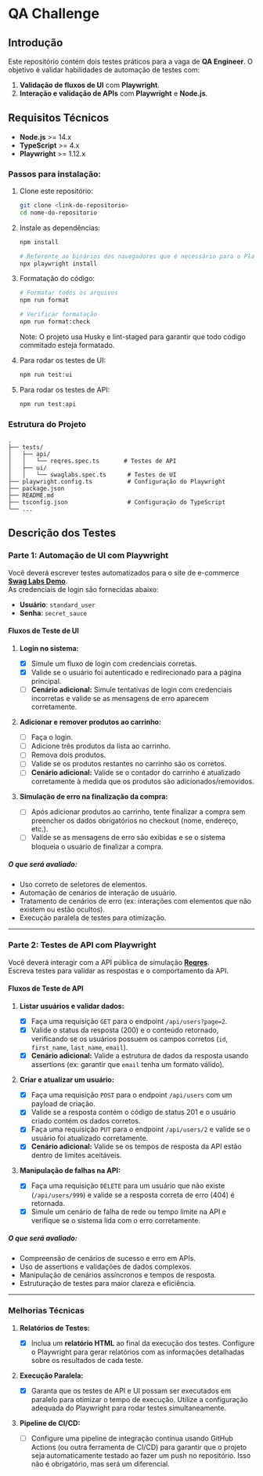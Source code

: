 # QA Challenge

## Introdução

Este repositório contém dois testes práticos para a vaga de **QA Engineer**. O objetivo é validar habilidades de automação de testes com:

1. **Validação de fluxos de UI** com **Playwright**.
2. **Interação e validação de APIs** com **Playwright** e **Node.js**.

## Requisitos Técnicos

- **Node.js** >= 14.x
- **TypeScript** >= 4.x
- **Playwright** >= 1.12.x

### Passos para instalação:

1. Clone este repositório:

   ```bash
   git clone <link-do-repositorio>
   cd nome-do-repositorio
   ```

2. Instale as dependências:

   ```bash
   npm install

   # Referente ao binários dos navegadores que é necessário para o Playwright rodar testes de UI
   npx playwright install
   ```

3. Formatação do código:

   ```bash
   # Formatar todos os arquivos
   npm run format

   # Verificar formatação
   npm run format:check
   ```

   Note: O projeto usa Husky e lint-staged para garantir que todo código commitado esteja formatado.

4. Para rodar os testes de UI:

   ```bash
   npm run test:ui
   ```

5. Para rodar os testes de API:

   ```bash
   npm run test:api
   ```

### Estrutura do Projeto

```plaintext
.
├── tests/
│   ├── api/
│   │   └── reqres.spec.ts       # Testes de API
│   ├── ui/
│   │   └── swaglabs.spec.ts      # Testes de UI
├── playwright.config.ts          # Configuração do Playwright
├── package.json
├── README.md
├── tsconfig.json                 # Configuração do TypeScript
└── ...
```

## Descrição dos Testes

### Parte 1: Automação de UI com Playwright

Você deverá escrever testes automatizados para o site de e-commerce **[Swag Labs Demo](https://www.saucedemo.com/)**.  
As credenciais de login são fornecidas abaixo:

- **Usuário**: `standard_user`
- **Senha**: `secret_sauce`

#### Fluxos de Teste de UI

1. **Login no sistema:**

   - [x] Simule um fluxo de login com credenciais corretas.
   - [x] Valide se o usuário foi autenticado e redirecionado para a página principal.
   - [ ] **Cenário adicional:** Simule tentativas de login com credenciais incorretas e valide se as mensagens de erro aparecem corretamente.

2. **Adicionar e remover produtos ao carrinho:**

   - [ ] Faça o login.
   - [ ] Adicione três produtos da lista ao carrinho.
   - [ ] Remova dois produtos.
   - [ ] Valide se os produtos restantes no carrinho são os corretos.
   - [ ] **Cenário adicional:** Valide se o contador do carrinho é atualizado corretamente à medida que os produtos são adicionados/removidos.

3. **Simulação de erro na finalização da compra:**
   - [ ] Após adicionar produtos ao carrinho, tente finalizar a compra sem preencher os dados obrigatórios no checkout (nome, endereço, etc.).
   - [ ] Valide se as mensagens de erro são exibidas e se o sistema bloqueia o usuário de finalizar a compra.

##### O que será avaliado:

- Uso correto de seletores de elementos.
- Automação de cenários de interação de usuário.
- Tratamento de cenários de erro (ex: interações com elementos que não existem ou estão ocultos).
- Execução paralela de testes para otimização.

---

### Parte 2: Testes de API com Playwright

Você deverá interagir com a API pública de simulação **[Reqres](https://reqres.in/)**.  
Escreva testes para validar as respostas e o comportamento da API.

#### Fluxos de Teste de API

1. **Listar usuários e validar dados:**

   - [x] Faça uma requisição `GET` para o endpoint `/api/users?page=2`.
   - [x] Valide o status da resposta (200) e o conteúdo retornado, verificando se os usuários possuem os campos corretos (`id`, `first_name`, `last_name`, `email`).
   - [x] **Cenário adicional:** Valide a estrutura de dados da resposta usando assertions (ex: garantir que `email` tenha um formato válido).

2. **Criar e atualizar um usuário:**

   - [x] Faça uma requisição `POST` para o endpoint `/api/users` com um payload de criação.
   - [x] Valide se a resposta contém o código de status 201 e o usuário criado contém os dados corretos.
   - [x] Faça uma requisição `PUT` para o endpoint `/api/users/2` e valide se o usuário foi atualizado corretamente.
   - [x] **Cenário adicional:** Valide se os tempos de resposta da API estão dentro de limites aceitáveis.

3. **Manipulação de falhas na API:**
   - [x] Faça uma requisição `DELETE` para um usuário que não existe (`/api/users/999`) e valide se a resposta correta de erro (404) é retornada.
   - [x] Simule um cenário de falha de rede ou tempo limite na API e verifique se o sistema lida com o erro corretamente.

##### O que será avaliado:

- Compreensão de cenários de sucesso e erro em APIs.
- Uso de assertions e validações de dados complexos.
- Manipulação de cenários assíncronos e tempos de resposta.
- Estruturação de testes para maior clareza e eficiência.

---

### Melhorias Técnicas

1. **Relatórios de Testes:**

   - [x] Inclua um **relatório HTML** ao final da execução dos testes. Configure o Playwright para gerar relatórios com as informações detalhadas sobre os resultados de cada teste.

2. **Execução Paralela:**

   - [x] Garanta que os testes de API e UI possam ser executados em paralelo para otimizar o tempo de execução. Utilize a configuração adequada do Playwright para rodar testes simultaneamente.

3. **Pipeline de CI/CD:**
   - [ ] Configure uma pipeline de integração contínua usando GitHub Actions (ou outra ferramenta de CI/CD) para garantir que o projeto seja automaticamente testado ao fazer um push no repositório. Isso não é obrigatório, mas será um diferencial.
